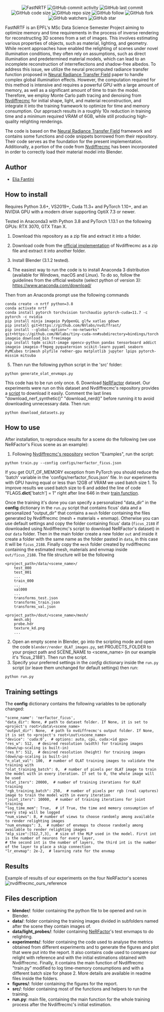 <p align="center">
  <img alt="FastNRTF" src="https://user-images.githubusercontent.com/62103572/210257218-6bef5f4a-aa91-41ec-986c-2b90e02a0a1a.png">
  <img alt="GitHub commit activity" src="https://img.shields.io/github/commit-activity/y/EliaFantini/FastNRTF">
  <img alt="GitHub last commit" src="https://img.shields.io/github/last-commit/EliaFantini/FastNRTF">
  <img alt="GitHub code size" src="https://img.shields.io/github/languages/code-size/EliaFantini/FastNRTF">
  <img alt="GitHub repo size" src="https://img.shields.io/github/repo-size/EliaFantini/FastNRTF">
  <img alt="GitHub follow" src="https://img.shields.io/github/followers/EliaFantini?label=Follow">
  <img alt="GitHub fork" src="https://img.shields.io/github/forks/EliaFantini/FastNRTF?label=Fork">
  <img alt="GitHub watchers" src="https://img.shields.io/github/watchers/EliaFantini/FastNRTF?label=Watch">
  <img alt="GitHub star" src="https://img.shields.io/github/stars/EliaFantini/FastNRTF?style=social">
</p>

FastNRTF is an EPFL's MSc Data Science Semester Project aiming to optimize memory and time requirements in the process of inverse rendering for reconstructing 3D scenes from a set of images. This involves estimating various properties of
objects, such as material, lighting, and geometry. While recent approaches have
enabled the relighting of scenes under novel illumination conditions, they often rely
on assumptions, such as direct illumination and predetermined material models,
which can lead to an incomplete reconstruction of interreflections and shadow-free
albedos. To address this issue, we utilize the neural precomputed radiance transfer
function proposed in [Neural Radiance Transfer Field](https://github.com/LinjieLyu/NRTF) paper to handle complex global illumination effects. However,
the computation required for this method is intensive and requires a powerful GPU
with a large amount of memory, as well as a significant amount of time to train the
model. Therefore, we employ Monte Carlo path tracing and denoising from [Nvdiffrecmc](https://github.com/NVlabs/nvdiffrecmc)
for initial shape, light, and material reconstruction, and integrate it into the training
framework to optimize for time and memory consumption. Our approach
results in a roughly 10x reduction in training time and a minimum required VRAM
of 6GB, while still producing high-quality relighting renderings.

The code is based on the [Neural Radiance Transfer Field](https://github.com/LinjieLyu/NRTF) framework and contains some functions and code snippets borrowed from their repository.  Their code serves as the foundation for the present implementation. Additionally, a portion of the code from [Nvdiffrecmc](https://github.com/NVlabs/nvdiffrecmc) has been incorporated in order to correctly load their material model into Blender.

## Author

- [Elia Fantini](https://github.com/EliaFantini/)

## How to install
Requires Python 3.6+, VS2019+, Cuda 11.3+ and PyTorch 1.10+, and an NVIDIA GPU with a modern driver supporting OptiX 7.3 or newer.

Tested in Anaconda3 with Python 3.8 and PyTorch 1.13.1 on the following GPUs: RTX 3070, GTX Titan X.

1. Download this repository as a zip file and extract it into a folder. 
2. Download code from the [official implementation](https://github.com/NVlabs/nvdiffrecmc) of Nvdiffrecmc as a zip file and extract it into another folder.
2. Install Blender (3.1.2 tested).

4. The easiest way to run the code is to install Anaconda 3 distribution (available for Windows, macOS and Linux). To do so, follow the guidelines from the official
website (select python of version 3): https://www.anaconda.com/download/

Then from an Anaconda prompt use the following commands
```
conda create -n nrtf python=3.8
conda activate nrtf
conda install pytorch torchvision torchaudio pytorch-cuda=11.7 -c pytorch -c nvidia
pip install ninja imageio PyOpenGL glfw xatlas gdown
pip install git+https://github.com/NVlabs/nvdiffrast/
pip install --global-option="--no-networks" git+https://github.com/NVlabs/tiny-cuda-nn#subdirectory=bindings/torch
imageio_download_bin freeimage
pip install tqdm scikit-image opencv-python pandas tensorboard addict imageio imageio-ffmpeg pyquaternion scikit-learn pyyaml seaborn PyMCubes trimesh plyfile redner-gpu matplotlib jupyter lpips pytorch-msssim mitsuba
```
5. Then run the following python script in the 'src' folder:
```
python generate_olat_envmaps.py
```
This code has to be run only once. 
6. Download [NeRFactor](https://xiuming.info/projects/nerfactor/) dataset. Our experiments were run on this dataset and Nvdiffrecmc's repository provides a [script](https://github.com/NVlabs/nvdiffrecmc/blob/main/data/download_datasets.py) to download it easily. Comment the last lines "download_nerf_synthetic()"
"download_nerd()" before running it to avoid downloading unnecessary data. Then run:
```
python download_datasets.py
```

## How to use
After installation, to reproduce results for a scene do the following (we use NeRFactor's Ficus scene as an example):
1. Following [Nvdiffrecmc's repository](https://github.com/NVlabs/nvdiffrecmc) section "Examples", run the script:
```
python train.py --config configs/nerfactor_ficus.json
```
If you get OUT_OF_MEMORY exception from PyTorch you should reduce the 'batch' variable in the 'configs/nerfactor_ficus.json' file. In our experiments with GPU having equal or less than 12GB of VRAM we used batch size 1. To improve results we used batch size to 6 and added the line of code "FLAGS.__dict__['batch'] = 1" right after line 646 in their [train function](https://github.com/NVlabs/nvdiffrecmc/blob/main/train.py).

Once the training it's done you can specify a personalized "data_dir" in the **config** dictionary in the `run.py` script that contains  ficus' data and a personalized "output_dir" that contains a `mesh` folder containing the files generated by Nvdiffrecmc (mesh + materials + envmap). Otherwise you can use default settings and copy the folder containing ficus' data (`ficus_2188` if downloaded using Nvdiffrecmc's script to download NeRFactor's dataset) in our `data` folder. Then in the main folder create a new folder `out` and inside it create a folder with the same name as the folder pasted in `data`, in this case it will be `ficus_2188`. Finally copy the `mesh` folder created by nvdiffrecmc containing the estimated mesh, materials and envmap inside `out/ficus_2188`. The file structure will be the following
```
<project_path>/data/<scene_name>/
    test_000
    test_001
    ...
    train_000
    ...
    val000
    ...
    transforms_test.json
    transforms_train.json
    transforms_val.json
    
<project_path>/dout/<scene_name>/mesh/
    mesh.obj
    probe.hdr
    texture_kd.png
    ...
```
2. Open an empty scene in Blender, go into the scripting mode and open the code `blender/render_OLAT_images.py`, set PROJECTS_FOLDER to your project path and SCENE_NAME to <scene_name> (in our example it's 'ficus_2188'). Then run the script.
3. Specify your preferred settings in the *config* dictionary inside the `run.py` script (or leave them unchanged for default settings) then run:
```
python run.py
```
## Training settings
The **config** dictionary contains the following variables to be optionally changed:
```
"scene_name": 'nerfactor_ficus',
"data_dir": None, # path to dataset folder. If None, it is set to <project's root>\data\<scene_name>
"output_dir": None,  # path to nvdiffrecmc's output folder. If None, it is set to <project's root>\out\<scene_name>
"device": 'cuda:0',  # options: auto, cpu, cuda:<id gpu>
"res_w": 512,  # desired resolution (width) for training images (down/up-scaling is built-in)
"res_h": 512,  # desired resolution (height) for training images (down/up-scaling is built-in)
"n_olat_val": 100,  # number of OLAT training images to validate the training with
"olat_training_batch": 0,  # number of pixels per OLAT image to train the model with in every iteration. If set to 0, the whole image will be used
"olat_iters": 20000,  # number of training iterations for OLAT training
"rgb_training_batch": 250,  # number of pixels per rgb (real captures) image to train the model with in every iteration
"joint_iters": 10000,  # number of training iterations for joint training
"log_time_mem": True,  # if True, the time and memory consumption of every step will be logged
"num_views": 8, # number of views to choose randomly among available to render relighting images
"num_envmaps": 3,  # number of envmaps to choose randomly among available to render relighting images
"mlp_size":[512,7,3],  # size of the MLP used in the model. First int is the number of neurons for every layer,
# the second int is the number of layers, the third int is the number of the layer to place a skip connection
"lr_envmap": 2e-2,  # learning rate for the envmap
```
## Results
Example of results of our experiments on the four NeRFactor's scenes
![nvdiffrecmc_ours_reference](https://user-images.githubusercontent.com/62103572/210345045-a85455c9-f24b-4d30-92a4-43a2d8b0d272.png)


## Files description
- **blender/**: folder containing the python file to be opened and run in Blender.
- **data/**: folder containing the training images divided in subfolders named after the scene they contain images of.
- **data/light_probes/**: folder containing [NeRFactor](https://xiuming.info/projects/nerfactor/)'s test envmaps to do relighting.
- **experiments/**: folder containing the code used to analyse the metrics obtained from different experiments and to generate the figures and plot that were put into the report. It also contains code used to compare our relight with reference and with the initial estimations obtained with Nvdiffrecmc. Finally, it contains the main function of Nvdiffrecmc "train.py" modified to log time-memory consumptions and with a different batch size for phase 2. More details are available in readme files inside the folders.
- **figures/**: folder containing the figures for the report.
- **src/**: folder containing most of the functions and helpers to run the training.
- **run.py**: main file, containing the main function for the whole training process after the Nvdiffrecmc's initial estimation.








